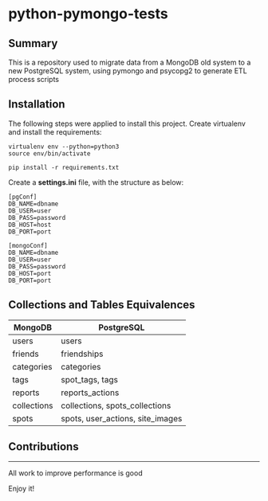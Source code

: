 # python-pymongo-tests

Summary
---------------
This is a repository used to migrate data from a MongoDB old system to a new PostgreSQL system, using pymongo and psycopg2 to generate ETL process scripts 

## Installation

The following steps were applied to install this project. Create virtualenv and install the requirements:

	virtualenv env --python=python3
	source env/bin/activate

	pip install -r requirements.txt

Create a **settings.ini** file, with the structure as below:

    [pgConf]
    DB_NAME=dbname
    DB_USER=user
    DB_PASS=password
    DB_HOST=host
    DB_PORT=port

    [mongoConf]
    DB_NAME=dbname
    DB_USER=user
    DB_PASS=password
    DB_HOST=port
    DB_PORT=port

## Collections and Tables Equivalences

MongoDB | PostgreSQL
-- | -- |
users | users
friends | friendships
categories | categories
tags | spot_tags, tags
reports | reports_actions
collections | collections, spots_collections
spots | spots, user_actions, site_images

## Contributions
------------------------

All work to improve performance is good

Enjoy it!
